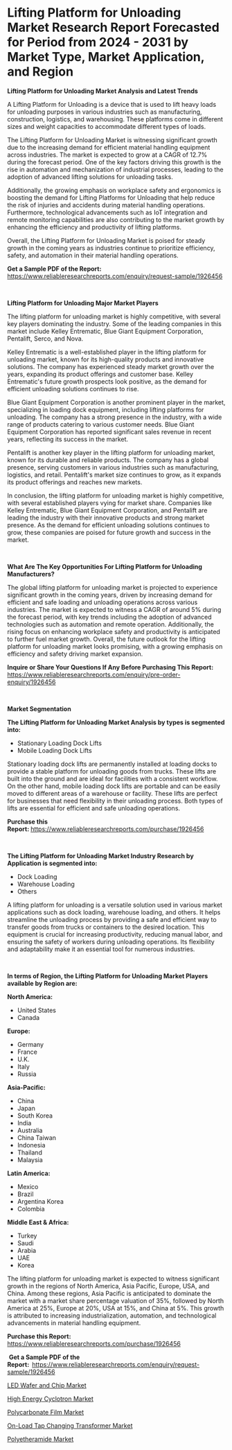<p><h1>Lifting Platform for Unloading Market Research Report Forecasted for Period from 2024 -  2031 by Market Type, Market Application, and Region</h1></p><p><strong>Lifting Platform for Unloading Market Analysis and Latest Trends</strong></p>
<p><p>A Lifting Platform for Unloading is a device that is used to lift heavy loads for unloading purposes in various industries such as manufacturing, construction, logistics, and warehousing. These platforms come in different sizes and weight capacities to accommodate different types of loads.</p><p>The Lifting Platform for Unloading Market is witnessing significant growth due to the increasing demand for efficient material handling equipment across industries. The market is expected to grow at a CAGR of 12.7% during the forecast period. One of the key factors driving this growth is the rise in automation and mechanization of industrial processes, leading to the adoption of advanced lifting solutions for unloading tasks.</p><p>Additionally, the growing emphasis on workplace safety and ergonomics is boosting the demand for Lifting Platforms for Unloading that help reduce the risk of injuries and accidents during material handling operations. Furthermore, technological advancements such as IoT integration and remote monitoring capabilities are also contributing to the market growth by enhancing the efficiency and productivity of lifting platforms.</p><p>Overall, the Lifting Platform for Unloading Market is poised for steady growth in the coming years as industries continue to prioritize efficiency, safety, and automation in their material handling operations.</p></p>
<p><strong>Get a Sample PDF of the Report:&nbsp;</strong> <a href="https://www.reliableresearchreports.com/enquiry/request-sample/1926456">https://www.reliableresearchreports.com/enquiry/request-sample/1926456</a></p>
<p>&nbsp;</p>
<p><strong>Lifting Platform for Unloading Major Market Players</strong></p>
<p><p>The lifting platform for unloading market is highly competitive, with several key players dominating the industry. Some of the leading companies in this market include Kelley Entrematic, Blue Giant Equipment Corporation, Pentalift, Serco, and Nova. </p><p>Kelley Entrematic is a well-established player in the lifting platform for unloading market, known for its high-quality products and innovative solutions. The company has experienced steady market growth over the years, expanding its product offerings and customer base. Kelley Entrematic's future growth prospects look positive, as the demand for efficient unloading solutions continues to rise.</p><p>Blue Giant Equipment Corporation is another prominent player in the market, specializing in loading dock equipment, including lifting platforms for unloading. The company has a strong presence in the industry, with a wide range of products catering to various customer needs. Blue Giant Equipment Corporation has reported significant sales revenue in recent years, reflecting its success in the market.</p><p>Pentalift is another key player in the lifting platform for unloading market, known for its durable and reliable products. The company has a global presence, serving customers in various industries such as manufacturing, logistics, and retail. Pentalift's market size continues to grow, as it expands its product offerings and reaches new markets.</p><p>In conclusion, the lifting platform for unloading market is highly competitive, with several established players vying for market share. Companies like Kelley Entrematic, Blue Giant Equipment Corporation, and Pentalift are leading the industry with their innovative products and strong market presence. As the demand for efficient unloading solutions continues to grow, these companies are poised for future growth and success in the market.</p></p>
<p>&nbsp;</p>
<p><strong>What Are The Key Opportunities For Lifting Platform for Unloading Manufacturers?</strong></p>
<p><p>The global lifting platform for unloading market is projected to experience significant growth in the coming years, driven by increasing demand for efficient and safe loading and unloading operations across various industries. The market is expected to witness a CAGR of around 5% during the forecast period, with key trends including the adoption of advanced technologies such as automation and remote operation. Additionally, the rising focus on enhancing workplace safety and productivity is anticipated to further fuel market growth. Overall, the future outlook for the lifting platform for unloading market looks promising, with a growing emphasis on efficiency and safety driving market expansion.</p></p>
<p><strong>Inquire or Share Your Questions If Any Before Purchasing This Report:</strong> <a href="https://www.reliableresearchreports.com/enquiry/pre-order-enquiry/1926456">https://www.reliableresearchreports.com/enquiry/pre-order-enquiry/1926456</a></p>
<p>&nbsp;</p>
<p><strong>Market Segmentation</strong></p>
<p><strong>The Lifting Platform for Unloading Market Analysis by types is segmented into:</strong></p>
<p><ul><li>Stationary Loading Dock Lifts</li><li>Mobile Loading Dock Lifts</li></ul></p>
<p><p>Stationary loading dock lifts are permanently installed at loading docks to provide a stable platform for unloading goods from trucks. These lifts are built into the ground and are ideal for facilities with a consistent workflow. On the other hand, mobile loading dock lifts are portable and can be easily moved to different areas of a warehouse or facility. These lifts are perfect for businesses that need flexibility in their unloading process. Both types of lifts are essential for efficient and safe unloading operations.</p></p>
<p><strong>Purchase this Report:&nbsp;</strong><a href="https://www.reliableresearchreports.com/purchase/1926456">https://www.reliableresearchreports.com/purchase/1926456</a></p>
<p>&nbsp;</p>
<p><strong>The Lifting Platform for Unloading Market Industry Research by Application is segmented into:</strong></p>
<p><ul><li>Dock Loading</li><li>Warehouse Loading</li><li>Others</li></ul></p>
<p><p>A lifting platform for unloading is a versatile solution used in various market applications such as dock loading, warehouse loading, and others. It helps streamline the unloading process by providing a safe and efficient way to transfer goods from trucks or containers to the desired location. This equipment is crucial for increasing productivity, reducing manual labor, and ensuring the safety of workers during unloading operations. Its flexibility and adaptability make it an essential tool for numerous industries.</p></p>
<p>&nbsp;</p>
<p><strong>In terms of Region, the Lifting Platform for Unloading Market Players available by Region are:</strong></p>
<p>
    <p> <strong> North America: </strong>
        <ul>
            <li>United States</li>
            <li>Canada</li>
        </ul>
        </p> 
    <p> <strong> Europe: </strong>
        <ul>
            <li>Germany</li>
            <li>France</li>
            <li>U.K.</li>
            <li>Italy</li>
            <li>Russia</li>
        </ul>
        </p> 
    <p> <strong> Asia-Pacific: </strong>
        <ul>
            <li>China</li>
            <li>Japan</li>
            <li>South Korea</li>
            <li>India</li>
            <li>Australia</li>
            <li>China Taiwan</li>
            <li>Indonesia</li>
            <li>Thailand</li>
            <li>Malaysia</li>
        </ul>
        </p> 
    <p> <strong> Latin America: </strong>
        <ul>
            <li>Mexico</li>
            <li>Brazil</li>
            <li>Argentina Korea</li>
            <li>Colombia</li>
        </ul>
        </p> 
    <p> <strong> Middle East & Africa: </strong>
        <ul>
            <li>Turkey</li>
            <li>Saudi</li>
            <li>Arabia</li>
            <li>UAE</li>
            <li>Korea</li>
        </ul>
    </p>
    </p>
<p><p>The lifting platform for unloading market is expected to witness significant growth in the regions of North America, Asia Pacific, Europe, USA, and China. Among these regions, Asia Pacific is anticipated to dominate the market with a market share percentage valuation of 35%, followed by North America at 25%, Europe at 20%, USA at 15%, and China at 5%. This growth is attributed to increasing industrialization, automation, and technological advancements in material handling equipment.</p></p>
<p><strong>Purchase this Report: </strong><a href="https://www.reliableresearchreports.com/purchase/1926456">https://www.reliableresearchreports.com/purchase/1926456</a></p>
<p>&nbsp;<strong>Get a Sample PDF of the Report:&nbsp;&nbsp;</strong><a href="https://www.reliableresearchreports.com/enquiry/request-sample/1926456">https://www.reliableresearchreports.com/enquiry/request-sample/1926456</a></p>
<p><strong></strong></p>
<p><p><a href="https://sulfuric-clavicle-d39.notion.site/Global-LED-Wafer-and-Chip-Market-Size-and-Market-Trends-Insights-and-Projections-from-2024-to-2031-db83a1f7d99344a2a7e8de5de0edff21">LED Wafer and Chip Market</a></p><p><a href="https://automatic-knee-4c7.notion.site/High-Energy-Cyclotron-Market-Research-Report-Provides-Critical-Insights-that-can-help-Shape-Business-885277b1c1c84b499d82b9484485a107">High Energy Cyclotron Market</a></p><p><a href="https://view.publitas.com/reportprime-1/polycarbonate-film-market-growth-market-trends-covid-19-impact-and-forecasts-for-period-from-2024-2031/">Polycarbonate Film Market</a></p><p><a href="https://issuu.com/reportprime-2/docs/on-load-tap-changing-transformer-market-size-2030.">On-Load Tap Changing Transformer Market</a></p><p><a href="https://view.publitas.com/reportprime-1/global-polyetheramide-market-by-types-applications-and-major-players-with-regional-growth-rate-analysis-and-development-situation-from-2024-to-2031/">Polyetheramide Market</a></p></p>